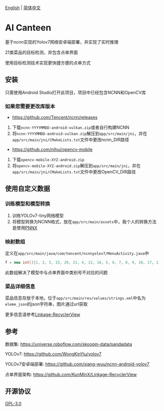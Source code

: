 [English](README.md) | [简体中文](README.zh-CN.md)

# AI Canteen

基于ncnn实现的Yolov7网络安卓端部署，并实现了实时推理

21类菜品的目标检测，并包含点单界面

使用目标检测技术实现更快捷方便的点单方式

[](demo.gif)

## 安装

只需使用Android Studio打开此项目，项目中已经包含NCNN和OpenCV库

### 如果您需要更改库版本

- https://github.com/Tencent/ncnn/releases

1. 下载`ncnn-YYYYMMDD-android-vulkan.zip`或者自行构建NCNN
2. 将`ncnn-YYYYMMDD-android-vulkan.zip`解压到`app/src/main/jni`，并在`app/src/main/jni/CMakeLists.txt`文件中更改ncnn_DIR路径

- https://github.com/nihui/opencv-mobile

1. 下载`opencv-mobile-XYZ-android.zip`
2. 将`opencv-mobile-XYZ-android.zip`解压到`app/src/main/jni`，并在`app/src/main/jni/CMakeLists.txt`文件中更改OpenCV_DIR路径

## 使用自定义数据

### 训练模型和模型转换

1. 训练YOLOv7-tiny网络模型
2. 将模型转换为NCNN格式，放在`app/src/main/assets`中，我个人的转换方法是使用[PNNX](https://github.com/pnnx/pnnx)

### 映射数组

定义在`app/src/main/java/com/tencent/ncnnyolov7/MenuActivity.java`中

```java
f = new int[]{1, 2, 3, 15, 20, 21, 4, 22, 16, 5, 6, 7, 8, 9, 10, 17, 11, 12, 23, 18, 13};
```

此数组解决了模型中与点单界面中类别号不对应的问题

### 菜品详细信息

菜品信息存放于本地，位于`app/src/main/res/values/strings.xml`中名为`eleme_json`的json字符串，图片通过url获取

更多信息请参考[Linkage-RecyclerView](https://github.com/KunMinX/Linkage-RecyclerView)

## 参考

数据集: https://universe.roboflow.com/skoopin-data/pandadata

YOLOv7: https://github.com/WongKinYiu/yolov7

YOLOv7安卓端部署: https://github.com/xiang-wuu/ncnn-android-yolov7

点单界面架构: https://github.com/KunMinX/Linkage-RecyclerView

## 开源协议

[GPL-3.0](LICENSE)